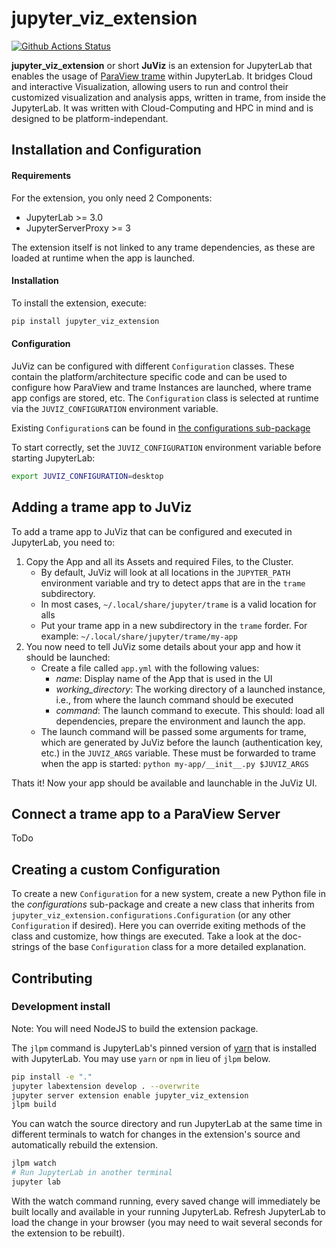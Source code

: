 # jupyter_viz_extension

[![Github Actions Status](https://github.com/jwindgassen/jupyter_viz_extension/workflows/Build/badge.svg)](https://github.com/jwindgassen/jupyter_viz_extension/actions/workflows/build.yml)

**jupyter_viz_extension** or short **JuViz** is an extension for JupyterLab that enables the usage of [ParaView trame](https://kitware.github.io/trame/)
within JupyterLab. It bridges Cloud and interactive Visualization, allowing users to run and control their customized
visualization and analysis apps, written in trame, from inside the JupyterLab.
It was written with Cloud-Computing and HPC in mind and is designed to be platform-independant.

## Installation and Configuration

#### Requirements

For the extension, you only need 2 Components:

- JupyterLab >= 3.0
- JupyterServerProxy >= 3

The extension itself is not linked to any trame dependencies, as these are loaded at runtime when the app is launched.

#### Installation

To install the extension, execute:

```bash
pip install jupyter_viz_extension
```

#### Configuration

JuViz can be configured with different `Configuration` classes. These contain the platform/architecture specific code
and can be used to configure how ParaView and trame Instances are launched, where trame app configs are stored, etc.
The `Configuration` class is selected at runtime via the `JUVIZ_CONFIGURATION` environment variable.

Existing `Configuration`s can be found in [the configurations sub-package](./jupyter_viz_extension/configurations)

To start correctly, set the `JUVIZ_CONFIGURATION` environment variable before starting JupyterLab:

```bash
export JUVIZ_CONFIGURATION=desktop
```

## Adding a trame app to JuViz

To add a trame app to JuViz that can be configured and executed in JupyterLab, you need to:

1. Copy the App and all its Assets and required Files, to the Cluster.
   - By default, JuViz will look at all locations in the `JUPYTER_PATH` environment variable and try to detect apps that are in the `trame` subdirectory.
   - In most cases, `~/.local/share/jupyter/trame` is a valid location for alls
   - Put your trame app in a new subdirectory in the `trame` forder. For example: `~/.local/share/jupyter/trame/my-app`
2. You now need to tell JuViz some details about your app and how it should be launched:
   - Create a file called `app.yml` with the following values:
     - _name_: Display name of the App that is used in the UI
     - _working_directory_: The working directory of a launched instance, i.e., from where the launch command should be executed
     - _command_: The launch command to execute. This should: load all dependencies, prepare the environment and launch the app.
   - The launch command will be passed some arguments for trame, which are generated by JuViz before the launch (authentication key, etc.)
     in the `JUVIZ_ARGS` variable. These must be forwarded to trame when the app is started: `python my-app/__init__.py $JUVIZ_ARGS`

Thats it! Now your app should be available and launchable in the JuViz UI.

## Connect a trame app to a ParaView Server

ToDo

## Creating a custom Configuration

To create a new `Configuration` for a new system, create a new Python file in the _configurations_ sub-package and
create a new class that inherits from `jupyter_viz_extension.configurations.Configuration` (or any other `Configuration` if desired).
Here you can override exiting methods of the class and customize, how things are executed. Take a look at the doc-strings
of the base `Configuration` class for a more detailed explanation.

## Contributing

### Development install

Note: You will need NodeJS to build the extension package.

The `jlpm` command is JupyterLab's pinned version of [yarn](https://yarnpkg.com/) that is installed with JupyterLab. You may use `yarn` or `npm` in lieu of `jlpm` below.

```bash
pip install -e "."
jupyter labextension develop . --overwrite
jupyter server extension enable jupyter_viz_extension
jlpm build
```

You can watch the source directory and run JupyterLab at the same time in different terminals to watch for changes in the extension's source and automatically rebuild the extension.

```bash
jlpm watch
# Run JupyterLab in another terminal
jupyter lab
```

With the watch command running, every saved change will immediately be built locally and available in your running JupyterLab. Refresh JupyterLab to load the change in your browser (you may need to wait several seconds for the extension to be rebuilt).
